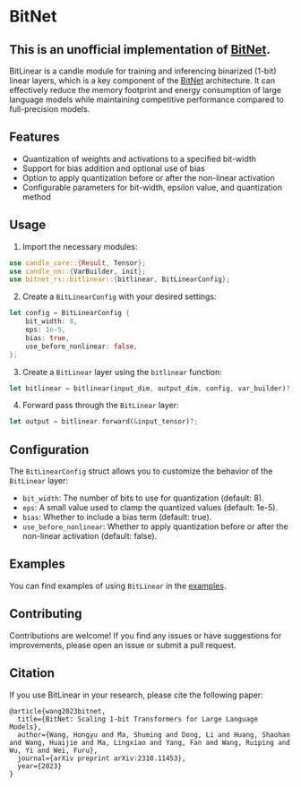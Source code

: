 
# BitNet
## This is an unofficial implementation of [BitNet](https://arxiv.org/abs/2310.11453).

BitLinear is a candle module for training and inferencing binarized (1-bit) linear layers, which is a key component of the [BitNet](https://arxiv.org/abs/2310.11453) architecture. It can effectively reduce the memory footprint and energy consumption of large language models while maintaining competitive performance compared to full-precision models.

## Features

- Quantization of weights and activations to a specified bit-width
- Support for bias addition and optional use of bias
- Option to apply quantization before or after the non-linear activation
- Configurable parameters for bit-width, epsilon value, and quantization method

## Usage

1. Import the necessary modules:

```rust
use candle_core::{Result, Tensor};
use candle_nn::{VarBuilder, init};
use bitnet_rs::bitlinear::{bitlinear, BitLinearConfig};
```

2. Create a `BitLinearConfig` with your desired settings:

```rust
let config = BitLinearConfig {
    bit_width: 8,
    eps: 1e-5,
    bias: true,
    use_before_nonlinear: false,
};
```

3. Create a `BitLinear` layer using the `bitlinear` function:

```rust
let bitlinear = bitlinear(input_dim, output_dim, config, var_builder)?;
```

4. Forward pass through the `BitLinear` layer:

```rust
let output = bitlinear.forward(&input_tensor)?;
```

## Configuration

The `BitLinearConfig` struct allows you to customize the behavior of the `BitLinear` layer:

- `bit_width`: The number of bits to use for quantization (default: 8).
- `eps`: A small value used to clamp the quantized values (default: 1e-5).
- `bias`: Whether to include a bias term (default: true).
- `use_before_nonlinear`: Whether to apply quantization before or after the non-linear activation (default: false).

## Examples

You can find examples of using `BitLinear` in the [examples](./examples/).

## Contributing

Contributions are welcome! If you find any issues or have suggestions for improvements, please open an issue or submit a pull request.

## Citation

If you use BitLinear in your research, please cite the following paper:

```
@article{wang2023bitnet,
  title={BitNet: Scaling 1-bit Transformers for Large Language Models},
  author={Wang, Hongyu and Ma, Shuming and Dong, Li and Huang, Shaohan and Wang, Huaijie and Ma, Lingxiao and Yang, Fan and Wang, Ruiping and Wu, Yi and Wei, Furu},
  journal={arXiv preprint arXiv:2310.11453},
  year={2023}
}
```